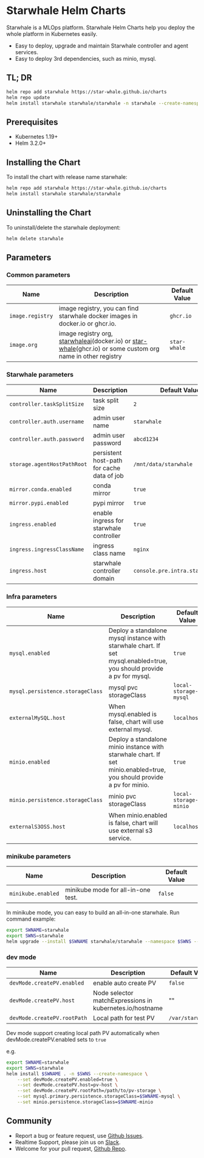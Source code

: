 # Starwhale Helm Charts

Starwhale is a MLOps platform. Starwhale Helm Charts help you deploy the whole platform in Kubernetes easily.

 - Easy to deploy, upgrade and maintain Starwhale controller and agent services.
 - Easy to deploy 3rd dependencies, such as minio, mysql.

## TL; DR

```bash
helm repo add starwhale https://star-whale.github.io/charts
helm repo update
helm install starwhale starwhale/starwhale -n starwhale --create-namespace
```

## Prerequisites

- Kubernetes 1.19+
- Helm 3.2.0+

## Installing the Chart

To install the chart with release name starwhale:

```bash
helm repo add starwhale https://star-whale.github.io/charts
helm install starwhale starwhale/starwhale
```

## Uninstalling the Chart

To uninstall/delete the starwhale deployment:

```bash
helm delete starwhale
```

## Parameters

### Common parameters

| Name             | Description                                                                                                                                                                               | Default Value |
|------------------|-------------------------------------------------------------------------------------------------------------------------------------------------------------------------------------------|---------------|
| `image.registry` | image registry, you can find starwhale docker images in docker.io or ghcr.io.                                                                                                             | `ghcr.io`     |
| `image.org`      | image registry org, [starwhaleai](https://hub.docker.com/u/starwhaleai)(docker.io) or [star-whale](https://github.com/orgs/star-whale)(ghcr.io) or some custom org name in other registry | `star-whale`  |

### Starwhale parameters

| Name                        | Description                                | Default Value                    |
|-----------------------------|--------------------------------------------|----------------------------------|
| `controller.taskSplitSize`  | task split size                            | `2`                              |
| `controller.auth.username`  | admin user name                            | `starwhale`                      |
| `controller.auth.password`  | admin user password                        | `abcd1234`                       |
| `storage.agentHostPathRoot` | persistent host-path for cache data of job | `/mnt/data/starwhale`            |
| `mirror.conda.enabled`      | conda mirror                               | `true`                           |
| `mirror.pypi.enabled`       | pypi mirror                                | `true`                           |
| `ingress.enabled`           | enable ingress for starwhale controller    | `true`                           |
| `ingress.ingressClassName`  | ingress class name                         | `nginx`                          |
| `ingress.host`              | starwhale controller domain                | `console.pre.intra.starwhale.ai` |

### Infra parameters

| Name                             | Description                                                                                                            | Default Value         |
|----------------------------------|------------------------------------------------------------------------------------------------------------------------|-----------------------|
| `mysql.enabled`                  | Deploy a standalone mysql instance with starwhale chart. If set mysql.enabled=true, you should provide a pv for mysql. | `true`                |
| `mysql.persistence.storageClass` | mysql pvc storageClass                                                                                                 | `local-storage-mysql` |
| `externalMySQL.host`             | When mysql.enabled is false, chart will use external mysql.                                                            | `localhost`           |
| `minio.enabled`                  | Deploy a standalone minio instance with starwhale chart. If set minio.enabled=true, you should provide a pv for minio. | `true`                |
| `minio.persistence.storageClass` | minio pvc storageClass                                                                                                 | `local-storage-minio` |
| `externalS3OSS.host`             | When minio.enabled is false, chart will use external s3 service.                                                       | `localhost`           |

### minikube parameters
| Name               | Description                        | Default Value |
|--------------------|------------------------------------|---------------|
| `minikube.enabled` | minikube mode for all-in-one test. | `false`       |

In minikube mode, you can easy to build an all-in-one starwhale. Run command example:

```bash
export SWNAME=starwhale
export SWNS=starwhale
helm upgrade --install $SWNAME starwhale/starwhale --namespace $SWNS --create-namespace --set minikube.enabled=true --set mysql.primary.persistence.storageClass=$SWNAME-mysql --set minio.persistence.storageClass=$SWNAME-minio
```

### dev mode
| Name                        | Description                                              | Default Value    |
|-----------------------------|----------------------------------------------------------|------------------|
| `devMode.createPV.enabled`  | enable auto create PV                                    | `false`          |
| `devMode.createPV.host`     | Node selector matchExpressions in kubernetes.io/hostname | ""               |
| `devMode.createPV.rootPath` | Local path for test PV                                   | `/var/starwhale` |

Dev mode support creating local path PV automatically when devMode.createPV.enabled sets to `true`

e.g.

```bash
export SWNAME=starwhale
export SWNS=starwhale
helm install $SWNAME . -n $SWNS --create-namespace \
	--set devMode.createPV.enabled=true \
	--set devMode.createPV.host=pv-host \
	--set devMode.createPV.rootPath=/path/to/pv-storage \
	--set mysql.primary.persistence.storageClass=$SWNAME-mysql \
	--set minio.persistence.storageClass=$SWNAME-minio
```

## Community
- Report a bug or feature request, use [Github Issues](https://github.com/star-whale/starwhale/issues/new/choose).
- Realtime Support, please join us on [Slack](https://join.slack.com/t/starwhale/shared_invite/zt-19b6cwnyo-BxMrZYWKj2J~kly1c32oEA).
- Welcome for your pull request, [Github Repo](https://github.com/star-whale/starwhale).
